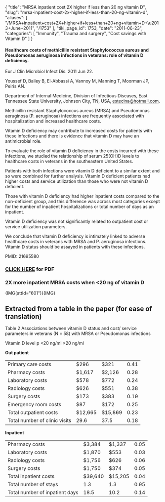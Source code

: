 {
  "title": "MRSA inpatient cost 2X higher if less than 20 ng vitamin D",
  "slug": "mrsa-inpatient-cost-2x-higher-if-less-than-20-ng-vitamin-d",
  "aliases": [
    "/MRSA+inpatient+cost+2X+higher+if+less+than+20+ng+vitamin+D+\u2013+June+2011",
    "/1753"
  ],
  "tiki_page_id": 1753,
  "date": "2011-06-23",
  "categories": [
    "Immunity",
    "Trauma and surgery",
    "Cost savings with Vitamin D"
  ]
}


#### Healthcare costs of methicillin resistant Staphylococcus aureus and Pseudomonas aeruginosa infections in veterans: role of vitamin D deficiency.

Eur J Clin Microbiol Infect Dis. 2011 Jun 22. 

Youssef D, Bailey B, El-Abbassi A, Vannoy M, Manning T, Moorman JP, Peiris AN.

Department of Internal Medicine, Division of Infectious Diseases, East Tennessee State University, Johnson City, TN, USA, estecina@hotmail.com.

Methicillin resistant Staphylococcus aureus (MRSA) and Pseudomonas aeruginosa (P. aeruginosa) infections are frequently associated with hospitalization and increased healthcare costs. 

Vitamin D deficiency may contribute to increased costs for patients with these infections and there is evidence that vitamin D may have an antimicrobial role. 

To evaluate the role of vitamin D deficiency in the costs incurred with these infections, we studied the relationship of serum 25(OH)D levels to healthcare costs in veterans in the southeastern United States. 

Patients with both infections were vitamin D deficient to a similar extent and so were combined for further analysis. Vitamin D deficient patients had higher costs and service utilization than those who were not vitamin D deficient. 

Those with vitamin D deficiency had higher inpatient costs compared to the non-deficient group, and this difference was across most categories except for the number of inpatient hospitalizations or total number of days as an inpatient. 

Vitamin D deficiency was not significantly related to outpatient cost or service utilization parameters. 

We conclude that vitamin D deficiency is intimately linked to adverse healthcare costs in veterans with MRSA and P. aeruginosa infections. Vitamin D status should be assayed in patients with these infections.

PMID:     21695580

### [CLICK HERE](https://www.VitaminDWiki.com/ttiki-download_file.php?fileId=1913) for PDF

### 2X more inpatient MRSA costs when <20 ng of vitamin D

{IMG(attId="601")}{IMG}

## Extracted from a table in the paper (for ease of translation)

Table 2  Associations between vitamin D status and cost/ service parameters in veterans (N = 58) with MRSA or Pseudomonas infections

Vitamin D level     p <20 ng/ml       >20 ng/ml

 **Out patient** 

| | | | |
| --- | --- | --- | --- |
| Primary care costs       | $296         | $321        | 0.41 |
| Pharmacy costs           | $1,617      | $2,126        | 0.28 |
| Laboratory costs           | $578      | $772            | 0.24 |
| Radiology costs              | $626        | $551           | 0.38 |
| Surgery costs                  | $173            | $383           | 0.19 |
| Emergency room costs         | $87             | $172      | 0.25 |
| Total outpatient costs         | $12,665     | $15,869   | 0.23 |
| Total number of clinic visits   | 29.6              | 37.5       | 0.18 |

 **Inpatient** 

| | | | |
| --- | --- | --- | --- |
| Pharmacy costs    | $3,384 | $1,337  | 0.05 |
| Laboratory costs       | $1,870      | $553         | 0.03 |
| Radiology costs          | $1,756        | $626           | 0.06 |
| Surgery costs  | $1,750   | $374          | 0.05 |
| Total inpatient costs      | $39,640      | $15,205       | 0.04 |
| Total number of stays      | 1.3               | 1.3               | 0.95 |
| Total number of inpatient days   | 18.5       | 10.2        | 0.14 |
